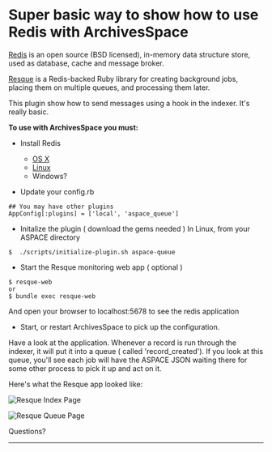 Super basic way to show how to use Redis with ArchivesSpace
=====================================

[Redis](http://redis.io/) is an open source (BSD licensed), in-memory data
structure store, used as database, cache and message broker. 

[Resque](https://github.com/resque/resque) is a Redis-backed Ruby library for
creating background jobs, placing them on multiple queues, and processing them
later. 

This plugin show how to send messages using a hook in the indexer. It's really
basic.

**To use with ArchivesSpace you must:**

- Install Redis 
  - [OS X](http://jasdeep.ca/2012/05/installing-redis-on-mac-os-x/)
  - [Linux](http://redis.io/topics/quickstart)
  - Windows?

- Update your config.rb
```
## You may have other plugins
AppConfig[:plugins] = ['local', 'aspace_queue']
```

- Initalize the plugin ( download the gems needed )
In Linux, from your ASPACE directory
```
$  ./scripts/initialize-plugin.sh aspace-queue
```

- Start the Resque monitoring web app ( optional )
```
$ resque-web
or 
$ bundle exec resque-web
```
And open your browser to localhost:5678 to see the redis application


- Start, or restart ArchivesSpace to pick up the configuration.


Have a look at the application. Whenever a record is run through the indexer,
it will put it into a queue ( called 'record_created'). If you look at this
queue, you'll see each job will have the ASPACE JSON waiting there for some
other process to pick it up and act on it.

Here's what the Resque app looked like:

![Resque Index
Page](https://raw.githubusercontent.com/archivesspace/aspace-queue/master/resque-index.png)

![Resque Queue
Page](https://raw.githubusercontent.com/archivesspace/aspace-queue/master/resque-queue.png)

Questions?

---
